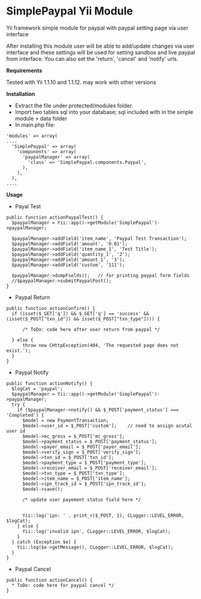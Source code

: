 SimplePaypal Yii Module
============

Yii framework simple module for paypal with paypal setting page via user interface

After installing this module user will be able to add/update changes via user interface and these settings will be used for setting sandbox and live paypal from interface. You can also set the 'return', 'cancel' and 'notify' urls.

**Requirements**

Tested with Yii 1.1.10 and 1.1.12. may work with other versions

**Installation**
* Extract the file under protected/modules folder.
* Import two tables sql into your database; sql included with in the simple module > data folder
* In main.php file:

```
'modules' => array(
....
  'SimplePaypal' => array(
    'components' => array(
      'paypalManager' => array(
        'class' => 'SimplePaypal.components.Paypal',
      ),
    ),
  ),
....
```

**Usage**
* Payal Test

```
public function actionPaypalTest() {
  $paypalManager = Yii::app()->getModule('SimplePaypal')->paypalManager;
  
  $paypalManager->addField('item_name', 'Paypal Test Transaction');
  $paypalManager->addField('amount', '0.01');
  $paypalManager->addField('item_name_1', 'Test Title');
  $paypalManager->addField('quantity_1', '2');
  $paypalManager->addField('amount_1', '3');
  $paypalManager->addField('custom', '111');
  
  $paypalManager->dumpFields();   // for printing paypal form fields
  //$paypalManager->submitPaypalPost();
}
```    

* Paypal Return

```
public function actionConfirm() {
  if (isset($_GET['q']) && $_GET['q'] == 'success' && (isset($_POST["txn_id"]) && isset($_POST["txn_type"]))) {
      
      /* ToDo: code here after user return from paypal */
      
  } else {
      throw new CHttpException(404, 'The requested page does not exist.');
  }
}
```

* Paypal Notify

```
public function actionNotify() {
  $logCat = 'paypal';
  $paypalManager = Yii::app()->getModule('SimplePaypal')->paypalManager;
  try {
    if ($paypalManager->notify() && $_POST['payment_status'] === 'Completed') {
      $model = new PaymentTransaction;
      $model->user_id = $_POST['custom'];    // need to assign acutal user id
      $model->mc_gross = $_POST['mc_gross'];
      $model->payment_status = $_POST['payment_status'];
      $model->payer_email = $_POST['payer_email'];
      $model->verify_sign = $_POST['verify_sign'];
      $model->txn_id = $_POST['txn_id'];
      $model->payment_type = $_POST['payment_type'];
      $model->receiver_email = $_POST['receiver_email'];
      $model->txn_type = $_POST['txn_type'];
      $model->item_name = $_POST['item_name'];
      $model->ipn_track_id = $_POST['ipn_track_id'];
      $model->save();
      
      /* update user payement status field here */
    
    
      Yii::log('ipn: ' . print_r($_POST, 1), CLogger::LEVEL_ERROR, $logCat);
    } else {
      Yii::log('invalid ipn', CLogger::LEVEL_ERROR, $logCat);
    }
  } catch (Exception $e) {
    Yii::log($e->getMessage(), CLogger::LEVEL_ERROR, $logCat);
  }
}
```

* Paypal Cancel

```
public function actionCancel() {
  * ToDo: code here for paypal cancel */
}
```
